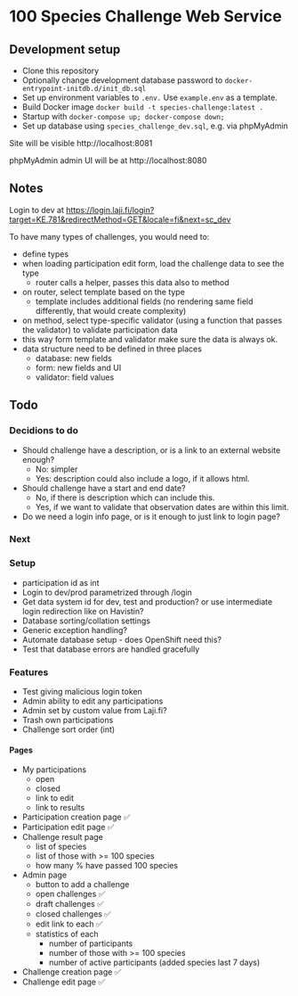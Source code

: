 # 100 Species Challenge Web Service

## Development setup

- Clone this repository
- Optionally change development database password to `docker-entrypoint-initdb.d/init_db.sql`
- Set up environment variables to `.env.` Use `example.env` as a template.
- Build Docker image `docker build -t species-challenge:latest .`
- Startup with `docker-compose up; docker-compose down;`
- Set up database using `species_challenge_dev.sql`, e.g. via phpMyAdmin

Site will be visible http://localhost:8081

phpMyAdmin admin UI will be at http://localhost:8080 

## Notes

Login to dev at
https://login.laji.fi/login?target=KE.781&redirectMethod=GET&locale=fi&next=sc_dev

To have many types of challenges, you would need to:

- define types
- when loading participation edit form, load the challenge data to see the type
    - router calls a helper, passes this data also to method
- on router, select template based on the type
    - template includes additional fields (no rendering same field differently, that would create complexity)
- on method, select type-specific validator (using a function that passes the validator) to validate participation data
- this way form template and validator make sure the data is always ok.
- data structure need to be defined in three places
    - database: new fields
    - form: new fields and UI
    - validator: field values


## Todo

### Decidions to do

- Should challenge have a description, or is a link to an external website enough?
    - No: simpler
    - Yes: description could also include a logo, if it allows html.
- Should challenge have a start and end date?
    - No, if there is description which can include this. 
    - Yes, if we want to validate that observation dates are within this limit.
- Do we need a login info page, or is it enough to just link to login page?

### Next

### Setup

- participation id as int
- Login to dev/prod parametrized through /login
- Get data system id for dev, test and production? or use intermediate login redirection like on Havistin?
- Database sorting/collation settings
- Generic exception handling?
- Automate database setup - does OpenShift need this?
- Test that database errors are handled gracefully

### Features

- Test giving malicious login token
- Admin ability to edit any participations
- Admin set by custom value from Laji.fi?
- Trash own participations
- Challenge sort order (int)

#### Pages

- My participations
    - open
    - closed
    - link to edit
    - link to results
- Participation creation page ✅
- Participation edit page ✅
- Challenge result page
    - list of species
    - list of those with >= 100 species
    - how many % have passed 100 species
- Admin page
    - button to add a challenge
    - open challenges ✅
    - draft challenges ✅
    - closed challenges ✅
    - edit link to each ✅
    - statistics of each
        - number of participants
        - number of those with >= 100 species
        - number of active participants (added species last 7 days)
- Challenge creation page ✅
- Challenge edit page ✅
